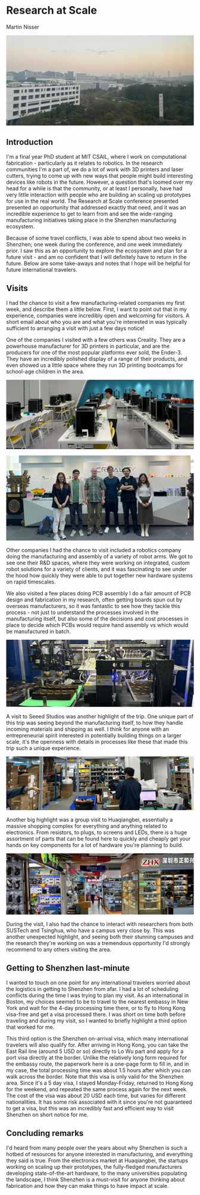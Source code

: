 # Research at Scale
Martin Nisser

![SUSTech ](src/SUSTech.jpg)

## Introduction

I'm a final year PhD student at MIT CSAIL, where I work on computational fabrication - particularly as it relates to robotics. In the research communities I'm a part of, we do a lot of work with 3D printers and laser cutters, trying to come up with new ways that people might build interesting devices like robots in the future. However, a question that's loomed over my head for a while is that the community, or at least I personally, have had very little interaction with people who are building an scaling up prototypes for use in the real world. The Research at Scale conference presented presented an opportunity that addressed exactly that need, and it was an incredible experience to get to learn from and see the wide-ranging manufacturing initiatives taking place in the Shenzhen manufacturing ecosystem.  

Because of some travel conflicts, I was able to spend about two weeks in Shenzhen; one week during the conference, and one week immediately prior. I saw this as an opportunity to explore the ecosystem and plan for a future visit - and am no confident that I will definitely have to return in the future. Below are some take-aways and notes that I hope will be helpful for future international travelers.

## Visits

I had the chance to visit a few manufacturing-related companies my first week, and describe them a little below. First, I want to point out that in my experience, companies were incredibly open and welcoming for visitors. A short email about who you are and what you're interested in was typically sufficient to arranging a visit with just a few days notice! 

One of the companies I visited with a few others was Creality. They are a powerhouse manufacturer for 3D printers in particular, and are the producers for one of the most popular platforms ever sold, the Ender-3. They have an incredibly polished display of a range of their products, and even showed us a little space where they run 3D printing bootcamps for school-age children in the area.  



![printers ](src/printers.jpg)

![Creality ](src/creality.jpg)

Other companies I had the chance to visit included a robotics company doing the manufacturing and assembly of a variety of robot arms. We got to see one their R&D spaces, where they were working on integrated, custom robot solutions for a variety of clients, and it was fascinating to see under the hood how quickly they were able to put together new hardware systems on rapid timescales. 

We also visited a few places doing PCB assembly I do a fair amount of PCB design and fabrication in my research, often getting boards spun out by overseas manufacturers, so it was fantastic to see how they tackle this process - not just to understand the processes involved in the manufacturing itself, but also some of the decisions and cost processes in place to decide which PCBs would require hand assembly vs which would be manufactured in batch.  

![Hardware machines ](src/hw.jpg)

A visit to Seeed Studios was another highlight of the trip. One unique part of this trip was seeing beyond the manufacturing itself, to how they handle incoming materials and shipping as well. I think for anyone with an entrepreneurial spirit interested in potentially building things on a larger scale, it's the openness with details in processes like these that made this trip such a unique experience.

![Boxing ](src/boxing.jpg)

Another big highlight was a group visit to Huaqiangbei, essentially a massive shopping complex for everything and anything related to electronics. From resistors, to plugs, to screens and LEDs, there is a huge assortment of parts that can be found here to quickly and cheaply get your hands on key components for a lot of hardware you're planning to build. 

![Huaqiangbei ](src/Huaqiangbei.jpg)

During the visit, I also had the chance to interact with researchers from both SUSTech and Tsinghua, who have a campus very close by. This was another unexpected highlight, and seeing both their stunning campuses and the research they're working on was a tremendous opportunity I'd strongly recommend to any others visiting the area. 



## Getting to Shenzhen last-minute

I wanted to touch on one point for any international travelers worried about the logistics in getting to Shenzhen from afar. I had a lot of scheduling conflicts during the time I was trying to plan my visit. As an international in Boston, my choices seemed to be to travel to the nearest embassy in New York and wait for the 4-day processing time there, or to fly to Hong Kong visa-free and get a visa processed there. I was short on time both before traveling and during my visit, so I wanted to briefly highlight a third option that worked for me.

This third option is the Shenzhen on-arrival visa, which many international travelers will also qualify for. After arriving in Hong Kong, you can take the East Rail line (around 5 USD or so) directly to Lo Wu part and apply for a port visa directly at the border. Unlike the relatively long form required for the embassy route, the paperwork here is a one-page form to fill in, and in my case, the total processing time was about 1.5 hours after which you can walk across the border. Note that this visa is only valid for the Shenzhen area. Since it's a 5 day visa, I stayed Monday-Friday, returned to Hong Kong for the weekend, and repeated the same process again for the next week. The cost of the visa was about 20 USD each time, but varies for different nationalities. It has some risk associated with it since you're not guaranteed to get a visa, but this was an incredibly fast and efficient way to visit Shenzhen on short notice for me. 

## Concluding remarks

I'd heard from many people over the years about why Shenzhen is such a hotbed of resources for anyone interested in manufacturing, and everything they said is true. From the electronics market at Huaqiangbei, the startups working on scaling up their prototypes, the fully-fledged manufacturers developing state-of-the-art hardware, to the many universities populating the landscape, I think Shenzhen is a must-visit for anyone thinking about fabrication and how they can make things to have impact at scale. 
